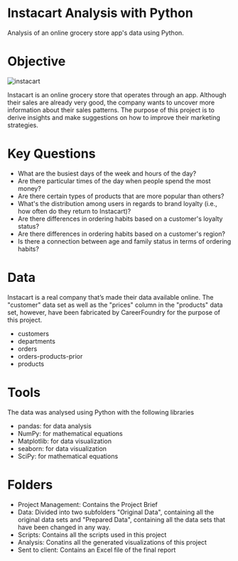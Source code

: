 # Instacart Analysis with Python
Analysis of an online grocery store app's data using Python.

# Objective
![instacart](https://github.com/christinawiebe/Instacart-Python/assets/148780253/49e5e565-4c64-4cb7-b705-97c6c8a166e8)

Instacart is an online grocery store that operates through an app. Although their sales are already very good, the company wants to uncover more information about their sales patterns. The purpose of this project is to derive insights and make suggestions on how to improve their marketing strategies.

# Key Questions

- What are the busiest days of the week and hours of the day?
- Are there particular times of the day when people spend the most money?
- Are there certain types of products that are more popular than others?
- What's the distribution among users in regards to brand loyalty (i.e., how often do they return to Instacart)?
- Are there differences in ordering habits based on a customer's loyalty status?
- Are there differences in ordering habits based on a customer's region?
- Is there a connection between age and family status in terms of ordering habits?

# Data
Instacart is a real company that’s made their data available online. The "customer" data set as well as the "prices" column in the "products" data set, however, have been fabricated by CareerFoundry for the purpose of this project. 

- customers
- departments
- orders
- orders-products-prior
- products

# Tools
The data was analysed using Python with the following libraries

- pandas: for data analysis
- NumPy: for mathematical equations
- Matplotlib: for data visualization
- seaborn: for data visualization
- SciPy: for mathematical equations

# Folders

- Project Management: Contains the Project Brief
- Data: Divided into two subfolders "Original Data", containing all the original data sets and "Prepared Data", containing all the data sets that have been changed in any way.
- Scripts: Contains all the scripts used in this project
- Analysis: Conatins all the generated visualizations of this project
- Sent to client: Contains an Excel file of the final report
